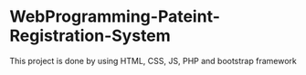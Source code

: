 # WebProgramming-Pateint-Registration-System
This project is done by using HTML, CSS, JS, PHP and bootstrap framework
